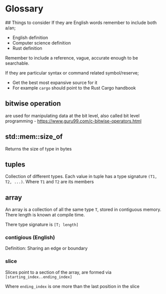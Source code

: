# Glossary

## Things to consider
If they are English words remember to include both a/an;

 - English definition
 - Computer science definition
 - Rust definition

Remember to include a reference, vague, accurate enough to be searchable.

If they are particular syntax or command related symbol/reserve;

  - Get the best most expansive source for it
  - For example `cargo` should point to the Rust Cargo handbook

## bitwise operation
are used for manipulating data at the bit level, also called bit level programming - https://www.guru99.com/c-bitwise-operators.html 

## std::mem::size_of
Returns the size of type in bytes

## tuples
Collection of different types. Each value in tuple has a type signature `(T1, T2, ...)`. Where `T1` and `T2` are its members

## array
An array is a collection of all the same type `T`, stored in contiguous memory. There length is known at compile time.

There type signature is `[T; length]`

### contigious (English)
Definition: Sharing an edge or boundary

### slice
Slices point to a section of the array, are formed via ` [starting_index..ending_index]`

Where `ending_index` is one more than the last position in the slice
